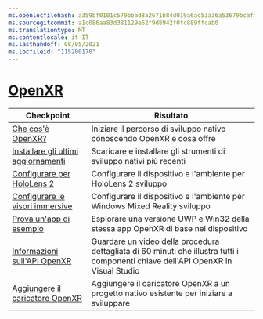 ```yaml
---
ms.openlocfilehash: a359bf0101c579bbad8a2671b84d019a6ac53a36a53679bcaff5774694901850
ms.sourcegitcommit: a1c086aa83d381129e62f9d8942f0fc889ffcab0
ms.translationtype: MT
ms.contentlocale: it-IT
ms.lasthandoff: 08/05/2021
ms.locfileid: "115200170"
---
```

# <a name="openxr"></a>[OpenXR](#tab/openxr)

|  Checkpoint  |  Risultato  |
| --- | --- |
| [Che cos'è OpenXR?](../native/openxr.md) | Iniziare il percorso di sviluppo nativo conoscendo OpenXR e cosa offre |
| [Installare gli ultimi aggiornamenti](../install-the-tools.md) | Scaricare e installare gli strumenti di sviluppo nativi più recenti |
| [Configurare per HoloLens 2](../native/openxr-getting-started.md#getting-started-with-openxr-for-hololens-2) | Configurare il dispositivo e l'ambiente per HoloLens 2 sviluppo |
| [Configurare le visori immersive](../native/openxr-getting-started.md#getting-started-with-openxr-for-windows-mixed-reality-headsets) | Configurare il dispositivo e l'ambiente per Windows Mixed Reality sviluppo |
| [Prova un'app di esempio](../native/openxr-getting-started.md#building-a-sample-openxr-app) | Esplorare una versione UWP e Win32 della stessa app OpenXR di base nel dispositivo |
| [Informazioni sull'API OpenXR](../native/openxr-getting-started.md#learning-the-openxr-api) | Guardare un video della procedura dettagliata di 60 minuti che illustra tutti i componenti chiave dell'API OpenXR in Visual Studio |
| [Aggiungere il caricatore OpenXR](../native/openxr-getting-started.md#integrate-the-openxr-loader-into-a-project) | Aggiungere il caricatore OpenXR a un progetto nativo esistente per iniziare a sviluppare |

<!--
# [WinRT (Legacy)](#tab/winrt)

|  Checkpoint  |  Outcome  |
| --- | --- |
| [Create a UWP app](../creating-a-holographic-directx-project.md) | Build a new Universal Windows Platform holographic app from scratch |
| [Create a Win32 app](../creating-a-holographic-directx-project.md#creating-a-win32-project) | Build a new Win32 holographic app from scratch |
| [Get a HolographicSpace](../getting-a-holographicspace.md) | Control immersive rendering, provide camera data, and access the spatial reasoning APIs |
| [Render in DirectX](../rendering-in-directx.md) | Reason about the position and orientation of one or more observers of a holographic scene as predicted by the system |
| [Coordinate systems in DirectX](../coordinate-systems-in-directx.md) | Explore the basis of spatial understanding offered by Windows Mixed Reality APIs. |
-->





